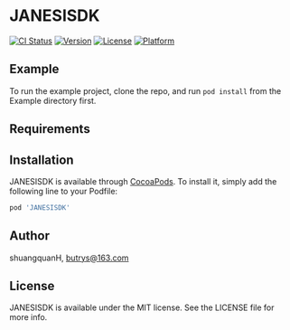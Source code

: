 # JANESISDK

[![CI Status](http://img.shields.io/travis/shuangquanH/JANESISDK.svg?style=flat)](https://travis-ci.org/shuangquanH/JANESISDK)
[![Version](https://img.shields.io/cocoapods/v/JANESISDK.svg?style=flat)](http://cocoapods.org/pods/JANESISDK)
[![License](https://img.shields.io/cocoapods/l/JANESISDK.svg?style=flat)](http://cocoapods.org/pods/JANESISDK)
[![Platform](https://img.shields.io/cocoapods/p/JANESISDK.svg?style=flat)](http://cocoapods.org/pods/JANESISDK)

## Example

To run the example project, clone the repo, and run `pod install` from the Example directory first.

## Requirements

## Installation

JANESISDK is available through [CocoaPods](http://cocoapods.org). To install
it, simply add the following line to your Podfile:

```ruby
pod 'JANESISDK'
```

## Author

shuangquanH, butrys@163.com

## License

JANESISDK is available under the MIT license. See the LICENSE file for more info.
